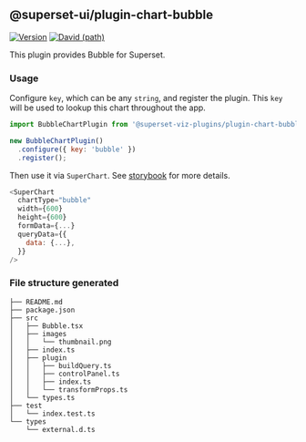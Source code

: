 ## @superset-ui/plugin-chart-bubble

[![Version](https://img.shields.io/npm/v/@superset-viz-plugins/plugin-chart-bubble.svg?style=flat-square)](https://img.shields.io/npm/v/@superset-ui/plugin-chart-bubble.svg?style=flat-square)
[![David (path)](https://img.shields.io/david/apache-superset/superset-viz-plugins.svg?path=packages%2Fsuperset-viz-plugin-chart-bubble&style=flat-square)](https://david-dm.org/apache-superset/superset-ui?path=packages/superset-ui-plugin-chart-bubble)

This plugin provides Bubble for Superset.

### Usage

Configure `key`, which can be any `string`, and register the plugin. This `key` will be used to lookup this chart throughout the app.

```js
import BubbleChartPlugin from '@superset-viz-plugins/plugin-chart-bubble';

new BubbleChartPlugin()
  .configure({ key: 'bubble' })
  .register();
```

Then use it via `SuperChart`. See [storybook](https://apache-superset.github.io/superset-viz-plugins/?selectedKind=plugin-chart-bubble) for more details.

```js
<SuperChart
  chartType="bubble"
  width={600}
  height={600}
  formData={...}
  queryData={{
    data: {...},
  }}
/>
```

### File structure generated

```
├── README.md
├── package.json
├── src
│   ├── Bubble.tsx
│   ├── images
│   │   └── thumbnail.png
│   ├── index.ts
│   ├── plugin
│   │   ├── buildQuery.ts
│   │   ├── controlPanel.ts
│   │   ├── index.ts
│   │   └── transformProps.ts
│   └── types.ts
├── test
│   └── index.test.ts
└── types
    └── external.d.ts
```